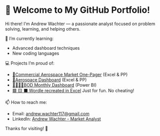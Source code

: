 # 👋 Welcome to My GitHub Portfolio!

Hi there! I'm Andrew Wachter — a passionate analyst focused on problem solving, learning, and helping others.

🌱 I’m currently learning:  
- Advanced dashboard techniques
- New coding languages

💻 Projects I’m proud of:  
- [🛫Commercial Aerospace Market One-Pager]([https://github.com/Andrew-Wachter/Commercial-Aerospace-Market/commit/bec80647f9f08093e2e2f22b66fd995dc32de97b](https://github.com/Andrew-Wachter/Commercial-Aerospace-Market/tree/main)) (Excel & PP)
- [🚀Aerospace Dashboard](https://github.com/Andrew-Wachter/Commercial-Aerospace-Market/tree/main) (Excel & PP)
- [🧑‍💼👩‍💼BOD Monthly Dashboard](https://github.com/Andrew-Wachter/BOD-Monthly-Dashboard) (Power BI)
- [🟩 🟨 ⬛ Wordle recreated in Excel](https://github.com/Andrew-Wachter/Wordle/raw/refs/heads/main/Wordle.xlsx)   Just for fun. No cheating!

📫 How to reach me:  
- Email: andrew.wachter117@gmail.com 
- LinkedIn: [Andrew Wachter - Market Analyst](https://www.linkedin.com/in/andrewthomaswachter/)

Thanks for visiting! 🤙
